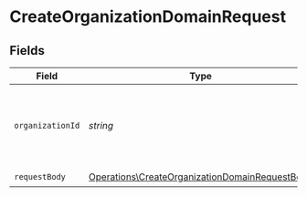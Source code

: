 # CreateOrganizationDomainRequest


## Fields

| Field                                                                                                            | Type                                                                                                             | Required                                                                                                         | Description                                                                                                      |
| ---------------------------------------------------------------------------------------------------------------- | ---------------------------------------------------------------------------------------------------------------- | ---------------------------------------------------------------------------------------------------------------- | ---------------------------------------------------------------------------------------------------------------- |
| `organizationId`                                                                                                 | *string*                                                                                                         | :heavy_check_mark:                                                                                               | The ID of the organization where the new domain will be created.                                                 |
| `requestBody`                                                                                                    | [Operations\CreateOrganizationDomainRequestBody](../../Models/Operations/CreateOrganizationDomainRequestBody.md) | :heavy_check_mark:                                                                                               | N/A                                                                                                              |